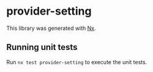 # provider-setting

This library was generated with [Nx](https://nx.dev).

## Running unit tests

Run `nx test provider-setting` to execute the unit tests.
